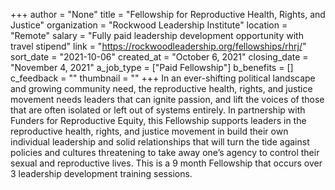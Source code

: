 +++
author = "None"
title = "Fellowship for Reproductive Health, Rights, and Justice"
organization = "Rockwood Leadership Institute"
location = "Remote"
salary = "Fully paid leadership development opportunity with travel stipend"
link = "https://rockwoodleadership.org/fellowships/rhrj/"
sort_date = "2021-10-06"
created_at = "October 6, 2021"
closing_date = "November 4, 2021"
a_job_type = ["Paid Fellowship"]
b_benefits = []
c_feedback = ""
thumbnail = ""
+++
In an ever-shifting political landscape and growing community need, the reproductive health, rights, and justice movement needs leaders that can ignite passion, and lift the voices of those that are often isolated or left out of systems entirely. In partnership with Funders for Reproductive Equity, this  Fellowship supports leaders in the reproductive health, rights, and justice movement in build their own individual leadership and solid relationships that will turn the tide against policies and cultures threatening to take away one’s agency to control their sexual and reproductive lives. This is a 9 month Fellowship that occurs over 3 leadership development training sessions.
